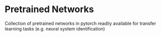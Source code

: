 # Pretrained Networks
Collection of pretrained networks in pytorch readily available for transfer learning tasks (e.g. neural system identification)
